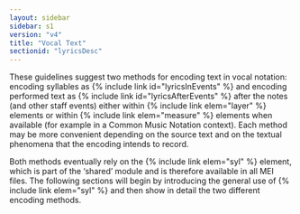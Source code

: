 ```yaml
---
layout: sidebar
sidebar: s1
version: "v4"
title: "Vocal Text"
sectionid: "lyricsDesc"
---
```


These guidelines suggest two methods for encoding text in vocal notation: encoding syllables as {% include link id="lyricsInEvents" %} and encoding performed text as {% include link id="lyricsAfterEvents" %} after the notes (and other staff events) either within {% include link elem="layer" %} elements or within {% include link elem="measure" %} elements when available (for example in a Common Music Notation context). Each method may be more convenient depending on the source text and on the textual phenomena that the encoding intends to record.

Both methods eventually rely on the {% include link elem="syl" %} element, which is part of the ‘shared’ module and is therefore available in all MEI files. The following sections will begin by introducing the general use of {% include link elem="syl" %} and then show in detail the two different encoding methods.

